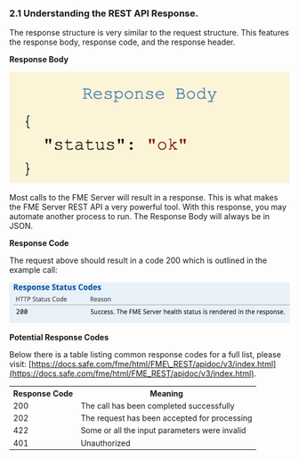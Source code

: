 ### 2.1 Understanding the REST API Response.

The response structure is very similar to the request structure. This
features the response body, response code, and the response header.

**Response Body**

![](./Images/image2.2.1.ResponseBody.png)



Most calls to the FME Server will result in a response. This is what
makes the FME Server REST API a very powerful tool. With this response,
you may automate another process to run. The Response Body
will always be in JSON.

**Response Code**

The request above should result in a code 200 which is outlined in the
example call:

![](./Images/image2.2.2.ResponseCodes.png)



**Potential Response Codes**

Below there is a table listing common response codes for a full list,
please visit:
[https://docs.safe.com/fme/html/FME\_REST/apidoc/v3/index.html](https://docs.safe.com/fme/html/FME_REST/apidoc/v3/index.html).

<table>

<tr>
<th>Response Code</th>
<th>Meaning</th>

</tr>

<tr>
<td>200</td>
<td>The call has been completed successfully</td>


<tr>
<td>202</td>
<td>The request has been accepted for processing</td>

</tr>

<tr>
<td>422</td>
<td>Some or all the input parameters were invalid</td>

</td>
</tr>

<tr>
<td>401</td>
<td>Unauthorized</td>

</tr>


</table>
